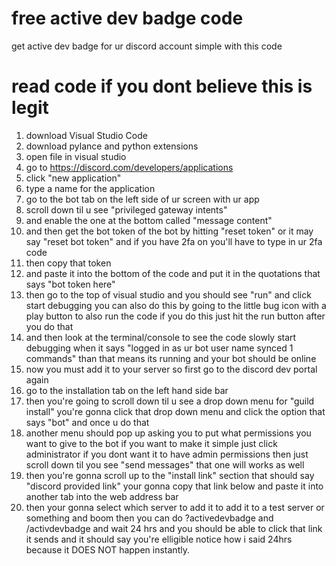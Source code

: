 # free active dev badge code
get active dev badge for ur discord account simple with this code
# read code if you dont believe this is legit 
1. download Visual Studio Code
2. download pylance and python extensions 
3. open file in visual studio
4. go to https://discord.com/developers/applications
5. click "new application"
6. type a name for the application
7. go to the bot tab on the left side of ur screen with ur app
8. scroll down til u see "privileged gateway intents"
9. and enable the one at the bottom called "message content"
10. and then get the bot token of the bot by hitting "reset token" or it may say "reset bot token" and if you have 2fa on you'll have to type in ur 2fa code
11. then copy that token
12. and paste it into the bottom of the code and put it in the quotations that says "bot token here"
13. then go to the top of visual studio and you should see "run" and click start debugging you can also do this by going to the little bug icon with a play button to also run the code if you do this just hit the run button after you do that
14. and then look at the terminal/console to see the code slowly start debugging when it says "logged in as ur bot user name synced 1 commands" than that means its running and your bot should be online
15. now you must add it to your server so first go to the discord dev portal again
16. go to the installation tab on the left hand side bar
17. then you're going to scroll down til u see a drop down menu for "guild install" you're gonna click that drop down menu and click the option that says "bot" and once u do that
18. another menu should pop up asking you to put what permissions you want to give to the bot if you want to make it simple just click administrator if you dont want it to have admin permissions then just scroll down til you see "send messages" that one will works as well
19. then you're gonna scroll up to the "install link" section that should say "discord provided link" your gonna copy that link below and paste it into another tab into the web address bar
20. then your gonna select which server to add it to add it to a test server or something and boom then you can do ?activedevbadge and /activdevbadge and wait 24 hrs and you should be able to click that link it sends and it should say you're elligible notice how i said 24hrs because it DOES NOT happen instantly.
